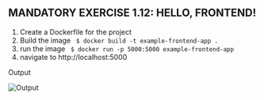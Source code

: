 
## MANDATORY EXERCISE 1.12: HELLO, FRONTEND!

1. Create a Dockerfile for the project 
2. Build the image 
       ` $ docker build -t example-frontend-app .`
3. run the image 
    ` $ docker run -p 5000:5000 example-frontend-app`
 4. navigate to http://localhost:5000 

 Output   
 
 ![Output](https://github.com/prabinay/DevOps_with_Docker_course/assets/64364650/1bbbc0a5-acd6-49a0-8d1b-3749050a46c0)
